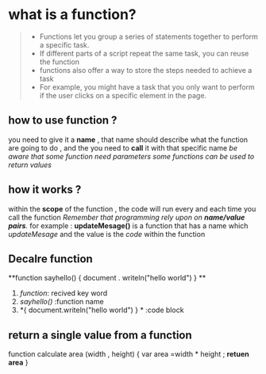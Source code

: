 # what is a function?
> * Functions let you group a series of statements together to perform a
specific task.
> * If different parts of a script repeat the same task, you can
reuse the function 
> *  functions also offer a way to store the steps needed to achieve a task
> * For example, you might have a task that you only want to
perform if the user clicks on a specific element in the page.

## how to use function ?
you need to give it a **name** , that name should describe what the function are going to do , and the you need to **call** it with that specific name 
*be aware that some function need parameters*
*some functions can be used to return values*
## how it works ?
within the **scope** of the function , the code will run every and each time you call the function
*Remember that programming  rely upon on **name/value pairs**.*
 for example :
 **updateMesage()** is a function that has a name which *updateMesage*
 and the value is the *code* within the function
 ## Decalre function 
 **function sayhello() 
{
  document . writeln("hello world")
}
**
 1. *function*: recived key word
 2. *sayhello()* :function name
 3. *{
   document.writeln("hello world")
 } * :code block
 ## return a single value from a function 
 function calculate area (width , height)
 {
   var area =width * height ;
   **retuen area**
 }


